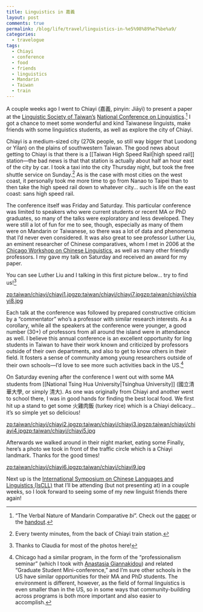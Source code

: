 ```yaml
---
title: Linguistics in 嘉義
layout: post
comments: true
permalink: /blog/life/travel/linguistics-in-%e5%98%89%e7%be%a9/
categories:
  - travelogue
tags:
  - Chiayi
  - conference
  - food
  - friends
  - linguistics
  - Mandarin
  - Taiwan
  - train
---
```

A couple weeks ago I went to Chiayi (嘉義, pinyin: Jiāyì) to present a paper at the [Linguistic Society of Taiwan&#8217;s][1] [National Conference on Linguistics][2].[^1] I got a chance to meet some wonderful and kind Taiwanese linguists, make friends with some linguistics students, as well as explore the city of Chiayi.

<!--more-->

Chiayi is a medium-sized city (270k people, so still way bigger that Luodong or Yilan) on the plains of southwestern Taiwan. The good news about getting to Chiayi is that there is a [[Taiwan High Speed Rail|high speed rail]] station—the bad news is that that station is actually about half an hour east of the city by car. I took a taxi into the city Thursday night, but took the free shuttle service on Sunday.[^2] As is the case with most cities on the west coast, it personally took me more time to go from Nanao to Taipei than to then take the high speed rail down to whatever city&#8230; such is life on the east coast: sans high speed rail.

The conference itself was Friday and Saturday. This particular conference was limited to speakers who were current students or recent MA or PhD graduates, so many of the talks were exploratory and less developed. They were still a lot of fun for me to see, though, especially as many of them were on Mandarin or Taiwanese, so there was a lot of data and phenomena that I&#8217;d never even considered. It was also great to see professor Luther Liu, an eminent researcher of Chinese comparatives, whom I met in 2006 at the [Chicago Workshop on Chinese Linguistics][3], as well as many other friendly professors. I my gave my talk on Saturday and received an award for my paper.

You can see Luther Liu and I talking in this first picture below&#8230; try to find us![^4]

<zp:taiwan/chiayi/chiayi1.jpg><zp:taiwan/chiayi/chiayi7.jpg><zp:taiwan/chiayi/chiayi8.jpg>

Each talk at the conference was followed by prepared constructive criticism by a &#8220;commentator&#8221; who&#8217;s a professor with similar research interests. As a corollary, while all the speakers at the conference were younger, a good number (30+) of professors from all around the island were in attendance as well. I believe this annual conference is an excellent opportunity for ling students in Taiwan to have their work known and criticized by professors outside of their own departments, and also to get to know others in their field. It fosters a sense of community among young researchers outside of their own schools&#8212;I&#8217;d love to see more such activities back in the US.[^3]

On Saturday evening after the conference I went out with some MA students from \[[National Tsing Hua University|Tsinghua University]\] (國立清華大學, or simply 清大). As one was originally from Chiayi and another went to school there, I was in good hands for finding the best local food. We first hit up a stand to get some 火雞肉飯 (turkey rice) which is a Chiayi delicacy&#8230; it&#8217;s so simple yet so delicious!

<zp:taiwan/chiayi/chiayi2.jpg><zp:taiwan/chiayi/chiayi3.jpg><zp:taiwan/chiayi/chiayi4.jpg><zp:taiwan/chiayi/chiayi5.jpg>

Afterwards we walked around in their night market, eating some Finally, here&#8217;s a photo we took in front of the traffic circle which is a Chiayi landmark. Thanks for the good times!

<zp:taiwan/chiayi/chiayi6.jpg><zp:taiwan/chiayi/chiayi9.jpg>

Next up is the [International Symposium on Chinese Languages and Linguistics (IsCLL)][4] that I&#8217;ll be attending (but not presenting at) in a couple weeks, so I look forward to seeing some of my new linguist friends there again!

[^1]:    
    &#8220;The Verbal Nature of Mandarin Comparative *bi*&#8221;. Check out the [paper][5] or the [handout][6].

[^2]:    
    Every twenty minutes, from the back of Chiayi train station.

[^4]:    
    Thanks to Claudia for most of the photos here!

[^3]:    
    Chicago had a similar program, in the form of the &#8220;professionalism seminar&#8221; (which I took with [Anastasia Giannakidou][7]) and related &#8220;Graduate Student Mini-conference,&#8221; and I&#8217;m sure other schools in the US have similar opportunities for their MA and PhD students. The environment is different, however, as the field of formal linguistics is even smaller than in the US, so in some ways that community-building across programs is both more important and also easier to accomplish.

 [1]: http://www.linguist.tw
 [2]: http://web.ncyu.edu.tw/~wujs/NCL2008/NCL2008_English.htm
 [3]: http://humanities.uchicago.edu/depts/linguistics/chinese/
 [4]: http://www.fl.nctu.edu.tw/~IsCLL/
 [5]: /academic/erlewine-ncl2008-preprint.pdf
 [6]: /academic/handout-20080503.pdf
 [7]: http://home.uchicago.edu/~giannaki/